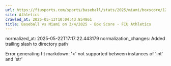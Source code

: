 ```yaml
---
url: https://fiusports.com/sports/baseball/stats/2025/miami/boxscore/12736/
site: Athletics
crawled_at: 2025-05-13T10:04:43.854861
title: Baseball vs Miami on 3/4/2025 - Box Score - FIU Athletics
---
```

normalized_at: 2025-05-22T17:17:22.443179
normalization_changes: Added trailing slash to directory path

Error generating fit markdown: '<' not supported between instances of 'int' and 'str'